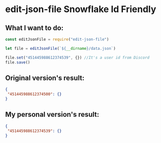 # edit-json-file Snowflake Id Friendly



## What I want to do:


```js
const editJsonFile = require("edit-json-file")

let file = editJsonFile(`${__dirname}/data.json`)

file.set("451445988612374539", {}) //It's a user id from Discord
file.save()
```

## Original version's result:


```json
{
 "451445988612374500": {}
}
```

## My personal version's result:

```json
{
 "451445988612374539": {}
}
```
